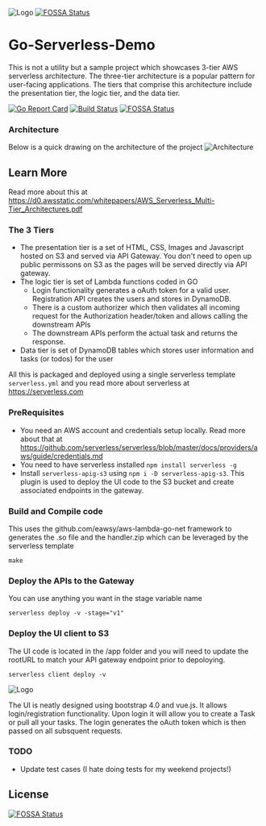 ![Logo](docs/logo.png)
[![FOSSA Status](https://app.fossa.io/api/projects/git%2Bgithub.com%2Fvdparikh%2Fgo-serverless-demo.svg?type=shield)](https://app.fossa.io/projects/git%2Bgithub.com%2Fvdparikh%2Fgo-serverless-demo?ref=badge_shield)

# Go-Serverless-Demo
This is not a utility but a sample project which showcases 3-tier AWS serverless architecture. The three-tier architecture is a popular pattern for user-facing applications. The tiers that comprise this architecture include the presentation tier, the logic tier, and the data tier.

[![Go Report Card](https://goreportcard.com/badge/github.com/vdparikh/go-serverless-demo)](https://goreportcard.com/report/github.com/vdparikh/go-serverless-demo) [![Build Status](https://travis-ci.org/vdparikh/go-serverless-demo.svg?branch=master)](https://travis-ci.org/vdparikh/go-serverless-demo) [![FOSSA Status](https://app.fossa.io/api/projects/git%2Bgithub.com%2Fvdparikh%2Fgo-serverless-demo.svg?type=shield)](https://app.fossa.io/projects/git%2Bgithub.com%2Fvdparikh%2Fgo-serverless-demo?ref=badge_shield)

### Architecture
Below is a quick drawing on the architecture of the project
![Architecture](docs/architecture.png)


## Learn More
Read more about this at https://d0.awsstatic.com/whitepapers/AWS_Serverless_Multi-Tier_Architectures.pdf

### The 3 Tiers
- The presentation tier is a set of HTML, CSS, Images and Javascript hosted on S3 and served via API Gateway. You don't need to open up public permissons on S3 as the pages will be served directly via API gateway. 
- The logic tier is set of Lambda functions coded in GO 
    - Login functionality generates a oAuth token for a valid user. Registration API creates the users and stores in DynamoDB. 
    - There is a custom authorizer which then validates all incoming request for the Authorization header/token and allows calling the downstream APIs
    - The downstream APIs perform the actual task and returns the response. 
- Data tier is set of DynamoDB tables which stores user information and tasks (or todos) for the user

All this is packaged and deployed using a single serverless template `serverless.yml` and you read more about serverless at https://serverless.com

### PreRequisites
- You need an AWS account and credentials setup locally. Read more about that at https://github.com/serverless/serverless/blob/master/docs/providers/aws/guide/credentials.md
- You need to have serverless installed `npm install serverless -g`
- Install `serverless-apig-s3` using `npm i -D serverless-apig-s3`. This plugin is used to deploy the UI code to the S3 bucket and create associated endpoints in the gateway. 

### Build and Compile code
This uses the github.com/eawsy/aws-lambda-go-net framework to generates the .so file and the handler.zip which can be leveraged by the serverless template
```
make
```

### Deploy the APIs to the Gateway
You can use anything you want in the stage variable name
```
serverless deploy -v -stage="v1"
```


### Deploy the UI client to S3
The UI code is located in the /app folder and you will need to update the rootURL to match your API gateway endpoint prior to depoloying. 
```
serverless client deploy -v
```
![Logo](docs/app.png)

The UI is neatly designed using bootstrap 4.0 and vue.js. It allows login/registration functionality. Upon login it will allow you to create a Task or pull all your tasks. The login generates the oAuth token which is then passed on all subsquent requests. 

### TODO
- Update test cases (I hate doing tests for my weekend projects!)


## License
[![FOSSA Status](https://app.fossa.io/api/projects/git%2Bgithub.com%2Fvdparikh%2Fgo-serverless-demo.svg?type=large)](https://app.fossa.io/projects/git%2Bgithub.com%2Fvdparikh%2Fgo-serverless-demo?ref=badge_large)